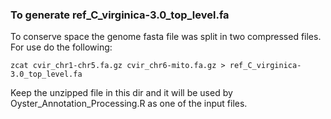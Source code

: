 ### To generate ref_C_virginica-3.0_top_level.fa
To conserve space the genome fasta file was split in two compressed files. For use do the following:

```shell
zcat cvir_chr1-chr5.fa.gz cvir_chr6-mito.fa.gz > ref_C_virginica-3.0_top_level.fa
```

Keep the unzipped file in this dir and it will be used by Oyster_Annotation_Processing.R as one of the input files. 
